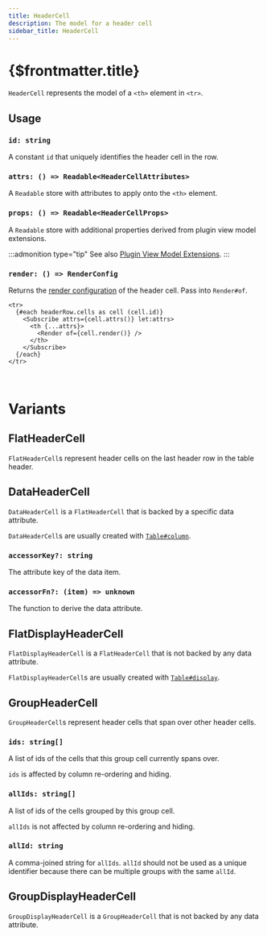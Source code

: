 ```yaml
---
title: HeaderCell
description: The model for a header cell
sidebar_title: HeaderCell
---
```


<script>
  import { useHljs } from '$lib/utils/useHljs';
  useHljs('ts');
</script>

# {$frontmatter.title}

`HeaderCell` represents the model of a `<th>` element in `<tr>`.

## Usage

### `id: string`

A constant `id` that uniquely identifies the header cell in the row.

### `attrs: () => Readable<HeaderCellAttributes>`

A `Readable` store with attributes to apply onto the `<th>` element.

### `props: () => Readable<HeaderCellProps>`

A `Readable` store with additional properties derived from plugin view model extensions.

:::admonition type="tip"
See also [Plugin View Model Extensions](../plugins/overview#connecting-plugins-to-markup).
:::

### `render: () => RenderConfig`

Returns the [render configuration](./--render.md#renderconfig) of the header cell. Pass into `Render#of`.

```svelte
<tr>
  {#each headerRow.cells as cell (cell.id)}
    <Subscribe attrs={cell.attrs()} let:attrs>
      <th {...attrs}>
        <Render of={cell.render()} />
      </th>
    </Subscribe>
  {/each}
</tr>
```

<br />

# Variants

## FlatHeaderCell

`FlatHeaderCell`s represent header cells on the last header row in the table header.

## DataHeaderCell

`DataHeaderCell` is a `FlatHeaderCell` that is backed by a specific data attribute.

`DataHeaderCell`s are usually created with [`Table#column`](./create-columns.md#table-column-columndef-datacolumn).

### `accessorKey?: string`

The attribute key of the data item.

### `accessorFn?: (item) => unknown`

The function to derive the data attribute.

## FlatDisplayHeaderCell

`FlatDisplayHeaderCell` is a `FlatHeaderCell` that is not backed by any data attribute.

`FlatDisplayHeaderCell`s are usually created with [`Table#display`](./create-columns.md#table-display-displaydef-displaycolumn).

## GroupHeaderCell

`GroupHeaderCell`s represent header cells that span over other header cells.

### `ids: string[]`

A list of ids of the cells that this group cell currently spans over.

`ids` is affected by column re-ordering and hiding.

### `allIds: string[]`

A list of ids of the cells grouped by this group cell.

`allIds` is not affected by column re-ordering and hiding.

### `allId: string`

A comma-joined string for `allIds`. `allId` should not be used as a unique identifier because there can be multiple groups with the same `allId`.

## GroupDisplayHeaderCell

`GroupDisplayHeaderCell` is a `GroupHeaderCell` that is not backed by any data attribute.
